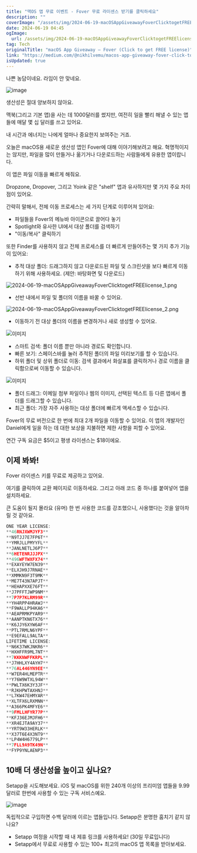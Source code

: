 ```yaml
---
title: "맥OS 앱 무료 이벤트 - Fover 무료 라이센스 받기를 클릭하세요"
description: ""
coverImage: "/assets/img/2024-06-19-macOSAppGiveawayFoverClicktogetFREElicense_0.png"
date: 2024-06-19 04:45
ogImage:
  url: /assets/img/2024-06-19-macOSAppGiveawayFoverClicktogetFREElicense_0.png
tag: Tech
originalTitle: "macOS App Giveaway — Fover (Click to get FREE license)"
link: "https://medium.com/@nikhilvemu/macos-app-giveaway-fover-click-to-get-free-license-120b7ff26dc0"
isUpdated: true
---
```


나쁜 농담이네요. 라임이 안 맞네요.

![image](/assets/img/2024-06-19-macOSAppGiveawayFoverClicktogetFREElicense_0.png)

생산성은 절대 양보하지 않아요.

맥북(그리고 기본 앱)을 사는 데 1000달러를 썼지만, 여전히 일을 빨리 해낼 수 있는 앱들에 매달 몇 십 달러를 쓰고 있어요.

<!-- cozy-coder - 수평 -->

<ins class="adsbygoogle"
     style="display:block"
     data-ad-client="ca-pub-4877378276818686"
     data-ad-slot="1107185301"
     data-ad-format="auto"
     data-full-width-responsive="true"></ins>

<script>
     (adsbygoogle = window.adsbygoogle || []).push({});
</script>

내 시간과 에너지는 나에게 얼마나 중요한지 보여주는 거죠.

오늘은 macOS용 새로운 생산성 앱인 Fover에 대해 이야기해보려고 해요. 혁명적이지는 않지만, 파일을 많이 만들거나 옮기거나 다운로드하는 사람들에게 유용한 앱이랍니다.

이 앱은 파일 이동을 빠르게 해줘요.

Dropzone, Dropover, 그리고 Yoink 같은 "shelf" 앱과 유사하지만 몇 가지 주요 차이점이 있어요.

<!-- cozy-coder - 수평 -->

<ins class="adsbygoogle"
     style="display:block"
     data-ad-client="ca-pub-4877378276818686"
     data-ad-slot="1107185301"
     data-ad-format="auto"
     data-full-width-responsive="true"></ins>

<script>
     (adsbygoogle = window.adsbygoogle || []).push({});
</script>

간략히 말해서, 전체 이동 프로세스는 세 가지 단계로 이루어져 있어요:

- 파일들을 Fover의 메뉴바 아이콘으로 끌어다 놓기
- Spotlight와 유사한 UI에서 대상 폴더를 검색하기
- "이동/복사" 클릭하기

또한 Finder를 사용하지 않고 전체 프로세스를 더 빠르게 만들어주는 몇 가지 추가 기능이 있어요:

- 추적 대상 폴더: 드래그하지 않고 다운로드된 파일 및 스크린샷을 보다 빠르게 이동하기 위해 사용하세요. (제안: 바탕화면 및 다운로드)

<!-- cozy-coder - 수평 -->

<ins class="adsbygoogle"
     style="display:block"
     data-ad-client="ca-pub-4877378276818686"
     data-ad-slot="1107185301"
     data-ad-format="auto"
     data-full-width-responsive="true"></ins>

<script>
     (adsbygoogle = window.adsbygoogle || []).push({});
</script>

![2024-06-19-macOSAppGiveawayFoverClicktogetFREElicense_1.png](/assets/img/2024-06-19-macOSAppGiveawayFoverClicktogetFREElicense_1.png)

- 선반 내에서 파일 및 폴더의 이름을 바꿀 수 있어요.

![2024-06-19-macOSAppGiveawayFoverClicktogetFREElicense_2.png](/assets/img/2024-06-19-macOSAppGiveawayFoverClicktogetFREElicense_2.png)

- 이동하기 전 대상 폴더의 이름을 변경하거나 새로 생성할 수 있어요.

<!-- cozy-coder - 수평 -->

<ins class="adsbygoogle"
     style="display:block"
     data-ad-client="ca-pub-4877378276818686"
     data-ad-slot="1107185301"
     data-ad-format="auto"
     data-full-width-responsive="true"></ins>

<script>
     (adsbygoogle = window.adsbygoogle || []).push({});
</script>

![이미지](/assets/img/2024-06-19-macOSAppGiveawayFoverClicktogetFREElicense_3.png)

- 스마트 검색: 폴더 이름 뿐만 아니라 경로도 확인합니다.
- 빠른 보기: 스페이스바를 눌러 추적된 폴더의 파일 미리보기를 할 수 있습니다.
- 하위 폴더 및 상위 폴더로 이동: 검색 결과에서 화살표를 클릭하거나 경로 이름을 클릭함으로써 이동할 수 있습니다.

![이미지](/assets/img/2024-06-19-macOSAppGiveawayFoverClicktogetFREElicense_4.png)

- 폴더 드래그: 이메일 첨부 파일이나 웹의 이미지, 선택된 텍스트 등 다른 앱에서 폴더를 드래그할 수 있습니다.
- 최근 폴더: 가장 자주 사용하는 대상 폴더에 빠르게 액세스할 수 있습니다.

<!-- cozy-coder - 수평 -->

<ins class="adsbygoogle"
     style="display:block"
     data-ad-client="ca-pub-4877378276818686"
     data-ad-slot="1107185301"
     data-ad-format="auto"
     data-full-width-responsive="true"></ins>

<script>
     (adsbygoogle = window.adsbygoogle || []).push({});
</script>

Fover의 무료 버전으로 한 번에 최대 2개 파일을 이동할 수 있어요. 이 앱의 개발자인 Daniel에게 일을 하는 데 대한 보상을 지불하면 제한 사항을 피할 수 있어요.

연간 구독 요금은 $5이고 평생 라이센스는 $18이에요.

## 이제 봐봐!

Fover 라이센스 키를 무료로 제공하고 있어요.

여기를 클릭하여 교환 페이지로 이동하세요. 그리고 아래 코드 중 하나를 붙여넣어 앱을 설치하세요.

<!-- cozy-coder - 수평 -->

<ins class="adsbygoogle"
     style="display:block"
     data-ad-client="ca-pub-4877378276818686"
     data-ad-slot="1107185301"
     data-ad-format="auto"
     data-full-width-responsive="true"></ins>

<script>
     (adsbygoogle = window.adsbygoogle || []).push({});
</script>

큰 도움이 될지 몰라요 (유머)
한 번 사용한 코드를 강조했으니, 사용했다는 것을 알아차릴 것 같아요.

```js
ONE YEAR LICENSE:
**46RNJXWMJYF3**
**N9TJJ7E7FP6T**
**YMRJLLPMYYFL**
**JANLNETLJ6P7**
**6HETENRJJJPX**
**496WFTWXFX74**
**EXAYEYW7EN39**
**ELXJH9J7RNAE**
**XMMKN9F3T9MK**
**ME7T43N7APJT**
**HEHAPXXE76FT**
**J7PFFTJWP9NM**
**7P7P7KLRM99R**
**YH4RPP4HRAWJ**
**F9WALLP94KA6**
**AEAPRMKPYAR9**
**AANPTKN6TX76**
**K6JJY6XYW6AF**
**PTL7RMLN6YPF**
**E9EFALL9ALTA**
LIFETIME LICENSE:
**N6K37WKJNKR6**
**HXHFFR9ML7NT**
**7KKKNWFFKRPL**
**J7HHLXY4AYH7**
**76AL446YN9EE**
**W7ER4HLMEPTR**
**Y76W9WTXL94W**
**PWLTX6K3Y3JF**
**RJKHPWTAXHNJ**
**L7KW47EHMYAR**
**XLTFX6LRXMNN**
**A366PK4MFYE6**
**9FMLLHFYR77P**
**KFJ36EJMJFH6**
**XR4EJTA9AY37**
**YRT9W33HERLK**
**X37T6E4X3NT9**
**LP4W4H6779LP**
**7FLL9A9TK49N**
**FYP9YNLAENP3**
```

## 10배 더 생산성을 높이고 싶나요?

Setapp을 시도해보세요. iOS 및 macOS를 위한 240개 이상의 프리미엄 앱들을 9.99달러로 한번에 사용할 수 있는 구독 서비스예요.

<!-- cozy-coder - 수평 -->

<ins class="adsbygoogle"
     style="display:block"
     data-ad-client="ca-pub-4877378276818686"
     data-ad-slot="1107185301"
     data-ad-format="auto"
     data-full-width-responsive="true"></ins>

<script>
     (adsbygoogle = window.adsbygoogle || []).push({});
</script>

![image](/assets/img/2024-06-19-macOSAppGiveawayFoverClicktogetFREElicense_5.png)

독립적으로 구입하면 수백 달러에 이르는 앱들입니다. Setapp은 분명한 훔치기 같지 않나요?

- Setapp 여정을 시작할 때 내 제휴 링크를 사용하세요! (30일 무료입니다)
- Setapp에서 무료로 사용할 수 있는 100+ 최고의 macOS 앱 목록을 받아보세요.
